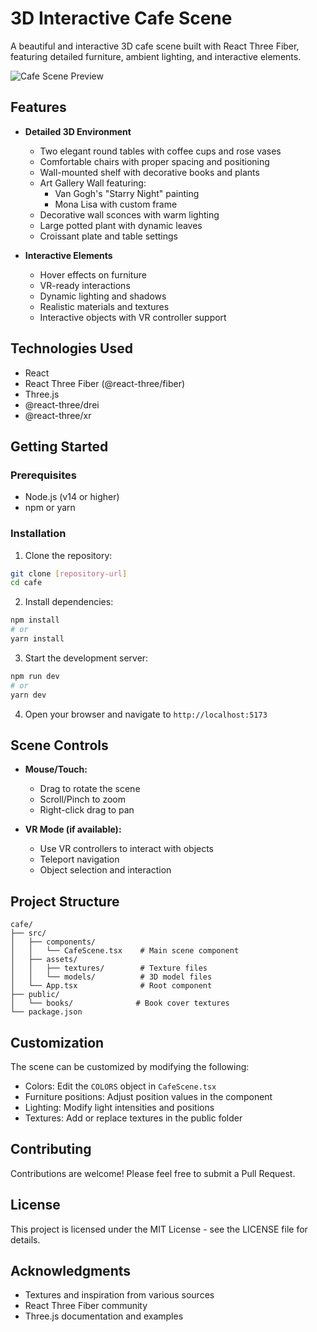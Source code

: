 # 3D Interactive Cafe Scene

A beautiful and interactive 3D cafe scene built with React Three Fiber, featuring detailed furniture, ambient lighting, and interactive elements.

![Cafe Scene Preview](preview.png)

## Features

- **Detailed 3D Environment**
  - Two elegant round tables with coffee cups and rose vases
  - Comfortable chairs with proper spacing and positioning
  - Wall-mounted shelf with decorative books and plants
  - Art Gallery Wall featuring:
    - Van Gogh's "Starry Night" painting
    - Mona Lisa with custom frame
  - Decorative wall sconces with warm lighting
  - Large potted plant with dynamic leaves
  - Croissant plate and table settings

- **Interactive Elements**
  - Hover effects on furniture
  - VR-ready interactions
  - Dynamic lighting and shadows
  - Realistic materials and textures
  - Interactive objects with VR controller support

## Technologies Used

- React
- React Three Fiber (@react-three/fiber)
- Three.js
- @react-three/drei
- @react-three/xr

## Getting Started

### Prerequisites

- Node.js (v14 or higher)
- npm or yarn

### Installation

1. Clone the repository:
```bash
git clone [repository-url]
cd cafe
```

2. Install dependencies:
```bash
npm install
# or
yarn install
```

3. Start the development server:
```bash
npm run dev
# or
yarn dev
```

4. Open your browser and navigate to `http://localhost:5173`

## Scene Controls

- **Mouse/Touch:**
  - Drag to rotate the scene
  - Scroll/Pinch to zoom
  - Right-click drag to pan

- **VR Mode (if available):**
  - Use VR controllers to interact with objects
  - Teleport navigation
  - Object selection and interaction

## Project Structure

```
cafe/
├── src/
│   ├── components/
│   │   └── CafeScene.tsx    # Main scene component
│   ├── assets/
│   │   ├── textures/        # Texture files
│   │   └── models/          # 3D model files
│   └── App.tsx              # Root component
├── public/
│   └── books/              # Book cover textures
└── package.json
```

## Customization

The scene can be customized by modifying the following:

- Colors: Edit the `COLORS` object in `CafeScene.tsx`
- Furniture positions: Adjust position values in the component
- Lighting: Modify light intensities and positions
- Textures: Add or replace textures in the public folder

## Contributing

Contributions are welcome! Please feel free to submit a Pull Request.

## License

This project is licensed under the MIT License - see the LICENSE file for details.

## Acknowledgments

- Textures and inspiration from various sources
- React Three Fiber community
- Three.js documentation and examples 